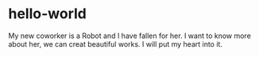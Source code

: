 # hello-world
My new coworker is a Robot and I have fallen for her.
I want to know more about her, we can creat beautiful works.
I will put my heart into it.
